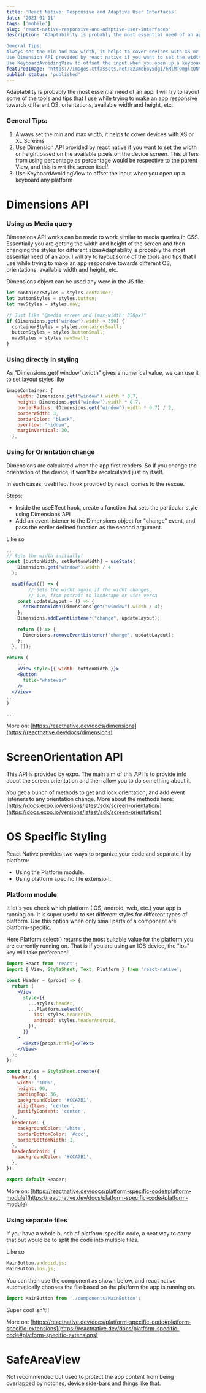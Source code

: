 ```yaml
---
title: 'React Native: Responsive and Adaptive User Interfaces'
date: '2021-01-11'
tags: ['mobile']
slug: 'react-native-responsive-and-adaptive-user-interfaces'
description: 'Adaptability is probably the most essential need of an app. I will try to layout some of the tools and tips that I use while trying to make an app responsive towards different OS, orientations, available width and height, etc.

General Tips:
Always set the min and max width, it helps to cover devices with XS or XL Screens
Use Dimension API provided by react native if you want to set the width or height based on the available pixels on the device screen. This differs from using percentage as percentage would be respective to the parent View, and this is wrt the screen itself.
Use KeyboardAvoidingView to offset the input when you open up a keyboard any platform'
featuredImage: 'https://images.ctfassets.net/8z3meboy5dgi/6MlMTOmglcQNYfYfZzDA69/44f2fc22a444cfdbcef1d36a91d8922b/carbon.png'
publish_status: 'published'
---
```


Adaptability is probably the most essential need of an app. I will try to layout some of the tools and tips that I use while trying to make an app responsive towards different OS, orientations, available width and height, etc.

### General Tips:

1. Always set the min and max width, it helps to cover devices with XS or XL Screens
2. Use Dimension API provided by react native if you want to set the width or height based on the available pixels on the device screen. This differs from using percentage as percentage would be respective to the parent View, and this is wrt the screen itself.
3. Use KeyboardAvoidingView to offset the input when you open up a keyboard any platform

# Dimensions API

### Using as Media query

Dimensions API works can be made to work similar to media queries in CSS. Essentially you are getting the width and height of the screen and then changing the styles for different sizesAdaptability is probably the most essential need of an app. I will try to layout some of the tools and tips that I use while trying to make an app responsive towards different OS, orientations, available width and height, etc.

Dimensions object can be used any were in the JS file.

```jsx
let containerStyles = styles.container;
let buttonStyles = styles.button;
let navStyles = styles.nav;

// Just like "@media screen and (max-width: 350px)"
if (Dimensions.get('window').width < 350) {
  containerStyles = styles.containerSmall;
  buttonStyles = styles.buttonSmall;
  navStyles = styles.navSmall;
}
```

### Using directly in styling

As "Dimensions.get('window').width" gives a numerical value, we can use it to set layout styles like

```jsx
imageContainer: {
    width: Dimensions.get("window").width * 0.7,
    height: Dimensions.get("window").width * 0.7,
    borderRadius: (Dimensions.get("window").width * 0.7) / 2,
    borderWidth: 3,
    borderColor: "black",
    overflow: "hidden",
    marginVertical: 30,
  },
```

### Using for Orientation change

Dimensions are calculated when the app first renders. So if you change the orientation of the device, it won't be recalculated just by itself.

In such cases, useEffect hook provided by react, comes to the rescue.

Steps:

- Inside the useEffect hook, create a function that sets the particular style using Dimensions API
- Add an event listener to the Dimensions object for "change" event, and pass the earlier defined function as the second argument.

Like so

```jsx
...
// Sets the width initially!
const [buttonWidth, setButtonWidth] = useState(
    Dimensions.get("window").width / 4
  );

  useEffect(() => {
		// Sets the widht again if the widht changes,
		// i.e, from potrait to landscape or vice versa
    const updateLayout = () => {
      setButtonWidth(Dimensions.get("window").width / 4);
    };
    Dimensions.addEventListener("change", updateLayout);

    return () => {
      Dimensions.removeEventListener("change", updateLayout);
    };
  }, []);

return (
	...
	<View style={{ width: buttonWidth }}>
    <Button
      title="whatever"
    />
  </View>
...
)

...
```

More on: [https://reactnative.dev/docs/dimensions](https://reactnative.dev/docs/dimensions)

# ScreenOrientation API

This API is provided by expo. The main aim of this API is to provide info about the screen orientation and then allow you to do something about it.

You get a bunch of methods to get and lock orientation, and add event listeners to any orientation change.
More about the methods here: [https://docs.expo.io/versions/latest/sdk/screen-orientation/](https://docs.expo.io/versions/latest/sdk/screen-orientation/)

# OS Specific Styling

React Native provides two ways to organize your code and separate it by platform:

- Using the Platform module.
- Using platform specific file extension.

### Platform module

It let's you check which platform (IOS, android, web, etc.) your app is running on.
It is super useful to set different styles for different types of platform. Use this option when only small parts of a component are platform-specific.

Here Platform.select() returns the most suitable value for the platform you are currently running on.
That is if you are using an IOS device, the "ios" key will take preference!!

```jsx
import React from 'react';
import { View, StyleSheet, Text, Platform } from 'react-native';

const Header = (props) => {
  return (
    <View
      style={{
        ...styles.header,
        ...Platform.select({
          ios: styles.headerIOS,
          android: styles.headerAndroid,
        }),
      }}
    >
      <Text>{props.title}</Text>
    </View>
  );
};

const styles = StyleSheet.create({
  header: {
    width: '100%',
    height: 90,
    paddingTop: 36,
    backgroundColor: '#CCA7B1',
    alignItems: 'center',
    justifyContent: 'center',
  },
  headerIos: {
    backgroundColor: 'white',
    borderBottomColor: '#ccc',
    borderBottomWidth: 1,
  },
  headerAndroid: {
    backgroundColor: '#CCA7B1',
  },
});

export default Header;
```

More on: [https://reactnative.dev/docs/platform-specific-code#platform-module](https://reactnative.dev/docs/platform-specific-code#platform-module)

### Using separate files

If you have a whole bunch of platform-specific code, a neat way to carry that out would be to split the code into multiple files.

Like so

```jsx
MainButton.android.js;
MainButton.ios.js;
```

You can then use the component as shown below, and react native automatically chooses the file based on the platform the app is running on.

```jsx
import MainButton from './components/MainButton';
```

Super cool isn't!!

More on: [https://reactnative.dev/docs/platform-specific-code#platform-specific-extensions](https://reactnative.dev/docs/platform-specific-code#platform-specific-extensions)

# SafeAreaView

Not recommended but used to protect the app content from being overlapped by notches, device side-bars and things like that.
